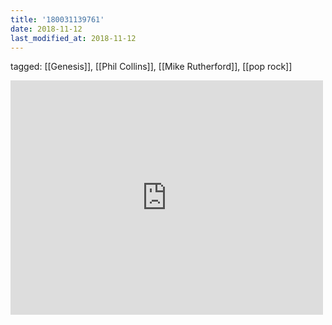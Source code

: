```yaml
---
title: '180031139761'
date: 2018-11-12
last_modified_at: 2018-11-12
---
```

tagged: [[Genesis]], [[Phil Collins]], [[Mike Rutherford]], [[pop rock]]
<iframe allow="accelerometer; autoplay; clipboard-write; encrypted-media; gyroscope; picture-in-picture" allowfullscreen="" frameborder="0" height="375" id="youtube_iframe" src="https://www.youtube.com/embed/QHmH1xQ2Pf4?feature=oembed&amp;enablejsapi=1&amp;origin=https://safe.txmblr.com&amp;wmode=opaque" width="500"></iframe>